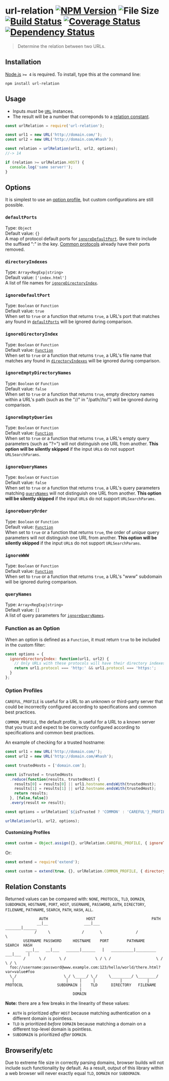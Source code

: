 # url-relation [![NPM Version][npm-image]][npm-url] ![File Size][filesize-image] [![Build Status][travis-image]][travis-url] [![Coverage Status][coveralls-image]][coveralls-url] [![Dependency Status][david-image]][david-url]

> Determine the relation between two URLs.


## Installation

[Node.js](http://nodejs.org/) `>= 4` is required. To install, type this at the command line:
```shell
npm install url-relation
```


## Usage

* Inputs *must* be [`URL`](https://developer.mozilla.org/en/docs/Web/API/URL) instances.
* The result will be a number that correponds to a [relation constant](#relation-constants).

```js
const urlRelation = require('url-relation');

const url1 = new URL('http://domain.com/');
const url2 = new URL('http://domain.com/#hash');

const relation = urlRelation(url1, url2, options);
//-> 14

if (relation >= urlRelation.HOST) {
  console.log('same server!');
}
```

## Options

It is simplest to use an [option profile](#option-profiles), but custom configurations are still possible.

### `defaultPorts`
Type: `Object`  
Default value: `{}`  
A map of protocol default ports for [`ignoreDefaultPort`](#ignoredefaultport). Be sure to include the suffixed ":" in the key. [Common protocols](https://url.spec.whatwg.org/#special-scheme) already have their ports removed.

### `directoryIndexes`
Type: `Array<RegExp|string>`  
Default value: `['index.html']`  
A list of file names for [`ignoreDirectoryIndex`](#ignoredirectoryindex).

### `ignoreDefaultPort`
Type: `Boolean` or `Function`  
Default value: `true`  
When set to `true` or a function that returns `true`, a URL's port that matches any found in [`defaultPorts`](#defaultports) will be ignored during comparison.

### `ignoreDirectoryIndex`
Type: `Boolean` or `Function`  
Default value: [`Function`](https://github.com/stevenvachon/url-relation/blob/master/src/url-relation.js#L84-L87)  
When set to `true` or a function that returns `true`, a URL's file name that matches any found in [`directoryIndexes`](#directoryindexes) will be ignored during comparison.

### `ignoreEmptyDirectoryNames`
Type: `Boolean` or `Function`  
Default value: `false`  
When set to `true` or a function that returns `true`, empty directory names within a URL's path (such as the "//" in "/path//to/") will be ignored during comparison.

### `ignoreEmptyQueries`
Type: `Boolean` or `Function`  
Default value: [`Function`](https://github.com/stevenvachon/url-relation/blob/master/src/url-relation.js#L98-L104)  
When set to `true` or a function that returns `true`, a URL's empty query parameters (such as "?=") will not distinguish one URL from another. **This option will be silently skipped** if the input `URL`s do not support `URLSearchParams`.

### `ignoreQueryNames`
Type: `Boolean` or `Function`  
Default value: `false`  
When set to `true` or a function that returns `true`, a URL's query parameters matching [`queryNames`](#querynames) will not distinguish one URL from another. **This option will be silently skipped** if the input `URL`s do not support `URLSearchParams`.

### `ignoreQueryOrder`
Type: `Boolean` or `Function`  
Default value: [`Function`](https://github.com/stevenvachon/url-relation/blob/master/src/url-relation.js#L98-L104)  
When set to `true` or a function that returns `true`, the order of *unique* query parameters will not distinguish one URL from another. **This option will be silently skipped** if the input `URL`s do not support `URLSearchParams`.

### `ignoreWWW`
Type: `Boolean` or `Function`  
Default value: [`Function`](https://github.com/stevenvachon/url-relation/blob/master/src/url-relation.js#L84-L87)  
When set to `true` or a function that returns `true`, a URL's "www" subdomain will be ignored during comparison.

### `queryNames`
Type: `Array<RegExp|string>`  
Default value: `[]`  
A list of query parameters for [`ignoreQueryNames`](#ignorequerynames).


### Function as an Option

When an option is defined as a `Function`, it must return `true` to be included in the custom filter:
```js
const options = {
  ignoreDirectoryIndex: function(url1, url2) {
    // Only URLs with these protocols will have their directory indexes ignored
    return url1.protocol === 'http:' && url1.protocol === 'https:';
  }
};
```


### Option Profiles

`CAREFUL_PROFILE` is useful for a URL to an unknown or third-party server that could be incorrectly configured according to specifications and common best practices.

`COMMON_PROFILE`, the default profile, is useful for a URL to a known server that you trust and expect to be correctly configured according to specifications and common best practices.

An example of checking for a trusted hostname:
```js
const url1 = new URL('http://domain.com/');
const url2 = new URL('http://domain.com/#hash');

const trustedHosts = ['domain.com'];

const isTrusted = trustedHosts
  .reduce(function(results, trustedHost) {
    results[0] = results[0] || url1.hostname.endsWith(trustedHost);
    results[1] = results[1] || url2.hostname.endsWith(trustedHost);
    return results;
  }, [false,false])
  .every(result => result);

const options = urlRelation[`${isTrusted ? 'COMMON' : 'CAREFUL'}_PROFILE`];

urlRelation(url1, url2, options);
```


#### Customizing Profiles

```js
const custom = Object.assign({}, urlRelation.CAREFUL_PROFILE, { ignoreTrailingSlash:true });
```
Or:
```js
const extend = require('extend');

const custom = extend(true, {}, urlRelation.COMMON_PROFILE, { directoryIndexes:['index.php'] });
```


## Relation Constants

Returned values can be compared with: `NONE`, `PROTOCOL`, `TLD`, `DOMAIN`, `SUBDOMAIN`, `HOSTNAME`, `PORT`, `HOST`, `USERNAME`, `PASSWORD`, `AUTH`, `DIRECTORY`, `FILENAME`, `PATHNAME`, `SEARCH`, `PATH`, `HASH`, `ALL`.

```
               AUTH                 HOST                         PATH
              __|__                ___|___                 _______|______
             /     \              /       \               /              \
        USERNAME PASSWORD     HOSTNAME    PORT        PATHNAME        SEARCH  HASH
         ___|__   __|___   ______|______   |   __________|_________   ___|___   |
        /      \ /      \ /             \ / \ /                    \ /       \ / \
  foo://username:password@www.example.com:123/hello/world/there.html?var=value#foo
  \_/                     \_/ \_____/ \_/     \_________/ \________/
   |                       |     |     |           |           |
PROTOCOL               SUBDOMAIN |    TLD      DIRECTORY   FILENAME
                                 |
                              DOMAIN
```

**Note:** there are a few breaks in the linearity of these values:

* `AUTH` is prioritized *after* `HOST` because matching authentication on a different domain is pointless.
* `TLD` is prioritized *before* `DOMAIN` because matching a domain on a different top-level domain is pointless.
* `SUBDOMAIN` is prioritized *after* `DOMAIN`.


## Browserify/etc

Due to extreme file size in correctly parsing domains, browser builds will not include such functionality by default. As a result, output of this library within a web browser will never exactly equal `TLD`, `DOMAIN` nor `SUBDOMAIN`.


[npm-image]: https://img.shields.io/npm/v/url-relation.svg
[npm-url]: https://npmjs.org/package/url-relation
[filesize-image]: https://img.shields.io/badge/size-2.3kB%20gzipped-blue.svg
[travis-image]: https://img.shields.io/travis/stevenvachon/url-relation.svg
[travis-url]: https://travis-ci.org/stevenvachon/url-relation
[coveralls-image]: https://img.shields.io/coveralls/stevenvachon/url-relation.svg
[coveralls-url]: https://coveralls.io/github/stevenvachon/url-relation
[david-image]: https://img.shields.io/david/stevenvachon/url-relation.svg
[david-url]: https://david-dm.org/stevenvachon/url-relation
